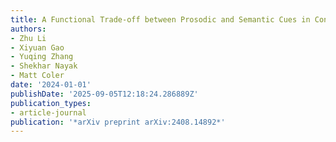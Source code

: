 ```yaml
---
title: A Functional Trade-off between Prosodic and Semantic Cues in Conveying Sarcasm
authors:
- Zhu Li
- Xiyuan Gao
- Yuqing Zhang
- Shekhar Nayak
- Matt Coler
date: '2024-01-01'
publishDate: '2025-09-05T12:18:24.286889Z'
publication_types:
- article-journal
publication: '*arXiv preprint arXiv:2408.14892*'
---
```

